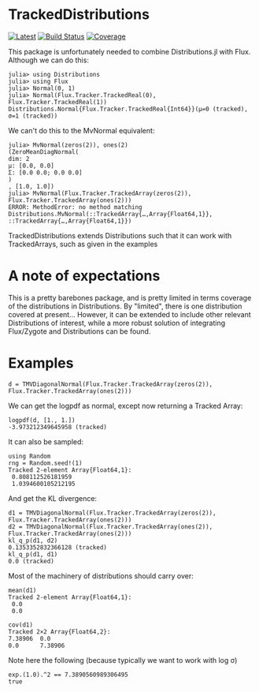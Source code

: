 # TrackedDistributions

[![Latest](https://img.shields.io/badge/docs-latest-blue.svg)](https://invenia.github.io/TrackedDistributions.jl/dev)
[![Build Status](https://github.com/invenia/TrackedDistributions.jl/badges/master/build.svg)](https://github.com/invenia/TrackedDistributions.jl/commits/master)
[![Coverage](https://github.com/invenia/TrackedDistributions.jl/badges/master/coverage.svg)](https://github.com/invenia/TrackedDistributions.jl/commits/master)



This package is unfortunately needed to combine Distributions.jl with Flux.
Although we can do this:

```
julia> using Distributions
julia> using Flux
julia> Normal(0, 1)
julia> Normal(Flux.Tracker.TrackedReal(0), Flux.Tracker.TrackedReal(1))
Distributions.Normal{Flux.Tracker.TrackedReal{Int64}}(μ=0 (tracked), σ=1 (tracked))
```

We can't do this to the MvNormal equivalent:
```
julia> MvNormal(zeros(2)), ones(2)
(ZeroMeanDiagNormal(
dim: 2
μ: [0.0, 0.0]
Σ: [0.0 0.0; 0.0 0.0]
)
, [1.0, 1.0])
julia> MvNormal(Flux.Tracker.TrackedArray(zeros(2)), Flux.Tracker.TrackedArray(ones(2)))
ERROR: MethodError: no method matching Distributions.MvNormal(::TrackedArray{…,Array{Float64,1}}, ::TrackedArray{…,Array{Float64,1}})

```

TrackedDistributions extends Distributions such that it can work with TrackedArrays, such as given in the examples

# A note of expectations
This is a pretty barebones package, and is pretty limited in terms coverage of the distributions in Distributions. By "limited", there is one distribution covered at present...
However, it can be extended to include other relevant Distributions of interest, while a more robust solution of integrating Flux/Zygote and Distributions can be found.

# Examples



```
d = TMVDiagonalNormal(Flux.Tracker.TrackedArray(zeros(2)), Flux.Tracker.TrackedArray(ones(2)))
```

We can get the logpdf as normal, except now returning a Tracked Array:

```
logpdf(d, [1., 1.])
-3.973212349645958 (tracked)
```

It can also be sampled:

```
using Random
rng = Random.seed!(1)
Tracked 2-element Array{Float64,1}:
 0.808112526181959
 1.0394600105212195
```

And get the KL divergence:
```
d1 = TMVDiagonalNormal(Flux.Tracker.TrackedArray(zeros(2)), Flux.Tracker.TrackedArray(ones(2)))
d2 = TMVDiagonalNormal(Flux.Tracker.TrackedArray(ones(2)), Flux.Tracker.TrackedArray(ones(2)))
kl_q_p(d1, d2)
0.1353352832366128 (tracked)
kl_q_p(d1, d1)
0.0 (tracked)
```

Most of the machinery of distributions should carry over:

```
mean(d1)
Tracked 2-element Array{Float64,1}:
 0.0
 0.0

cov(d1)
Tracked 2×2 Array{Float64,2}:
7.38906  0.0    
0.0      7.38906

```
Note here the following (because typically we want to work with log σ)
```
exp.(1.0).^2 == 7.3890560989306495
true
```






```
